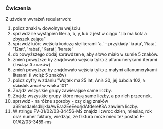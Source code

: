### Ćwiczenia

Z użyciem wyrażeń regularnych:

1. policz znaki w dowolnym wejściu
2. sprawdź ile wystąpień liter a, b, y, lub z jest w ciągu "ala ma kota a zbyszek zająca"
3. sprawdź które wejścia kończą się literami 'at' - przykłady 'krata', 'Rata', '12rat', 'rabat', 'Karat', 'karate'
4. do powyższego dodaj sprawdzenie, aby słowo miało w sumie 5 znaków.
5. zmień powyższe by znajdowało wejścia tylko z alfanumerykami literami (i wciąż 5 znaków)
6. zmień powyższe by znajdowało wejścia tylko z małymi alfanumerykami literami (i wciąż 5 znaków)
7. policz cyfry w zdaniu "Wojtek ma 25 lat, Ania 30, jej babcia 102, a dziadek zmarł w wieku 101"
8. Znajdz wszystkie grupy zawierające same liczby.
9. Znajdz wszystkie grupy, które mają same liczby, a po nich przecinek.
10. sprawdź - na różne sposoby - czy ciąg znaków aSEmsdaelsdhijklaAwEaa2EeEeosjdAfdereKSA zawiera liczby.
11. W stringu FV-01/02/03-34456-MS znajdz i zwroc dzien, miesiac, rok oraz numer faktury, wiedząc,
    że faktura może mieć też postać F-01/02/03-3456-ms